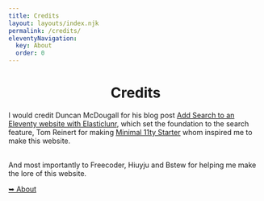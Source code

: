```yaml
---
title: Credits
layout: layouts/index.njk
permalink: /credits/
eleventyNavigation:
  key: About
  order: 0
---
```

<center><h1>Credits</h1></center>

I would credit Duncan McDougall for his blog post <a href="https://www.belter.io/eleventy-search/">Add Search to an Eleventy website with Elasticlunr</a>, which set the foundation to the search feature, Tom Reinert for making <a href="https://github.com/tomreinert/minimal-11ty-tailwind-starter">Minimal 11ty Starter</a> whom inspired me to make this website.<br><br>

And most importantly to Freecoder, Hiuyju and Bstew for helping me make the lore of this website.

<div class="divider"></div>
<a href="/about/">➥ About</a>